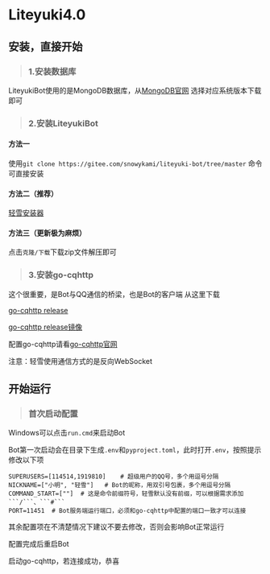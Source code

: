 # Liteyuki4.0
## 安装，直接开始

> ### 1.安装数据库

LiteyukiBot使用的是MongoDB数据库，从[MongoDB官网](https://www.mongodb.com/try/download/community-kubernetes-operator) 选择对应系统版本下载即可

> ### 2.安装LiteyukiBot

#### 方法一
使用```git clone https://gitee.com/snowykami/liteyuki-bot/tree/master``` 命令可直接安装

#### 方法二（推荐）
[轻雪安装器](../../../../TimeRainStarSky/TRSS_Liteyuki)

#### 方法三（更新极为麻烦）
点击```克隆/下载```下载zip文件解压即可

> ### 3.安装go-cqhttp

这个很重要，是Bot与QQ通信的桥梁，也是Bot的客户端
从这里下载

[go-cqhttp release](https://github.com/Mrs4s/go-cqhttp/releases)

[go-cqhttp release镜像](https://kgithub.com/Mrs4s/go-cqhttp/releases)

配置go-cqhttp请看[go-cqhttp官网](https://docs.go-cqhttp.org/guide/#go-cqhttp)

注意：轻雪使用通信方式的是反向WebSocket

## 开始运行

> ### 首次启动配置
Windows可以点击```run.cmd```来启动Bot

Bot第一次启动会在目录下生成```.env```和```pyproject.toml```，此时打开```.env```，按照提示修改以下项
```dotenv
SUPERUSERS=[114514,1919810]    # 超级用户的QQ号，多个用逗号分隔
NICKNAME=["小明", "轻雪"]   # Bot的昵称，用双引号包裹，多个用逗号分隔
COMMAND_START=[""]  # 这是命令前缀符号，轻雪默认没有前缀，可以根据需求添加```/```、```#```
PORT=11451  # Bot服务端运行端口，必须和go-cqhttp中配置的端口一致才可以连接
```
其余配置项在不清楚情况下建议不要去修改，否则会影响Bot正常运行

配置完成后重启Bot

启动go-cqhttp，若连接成功，恭喜

